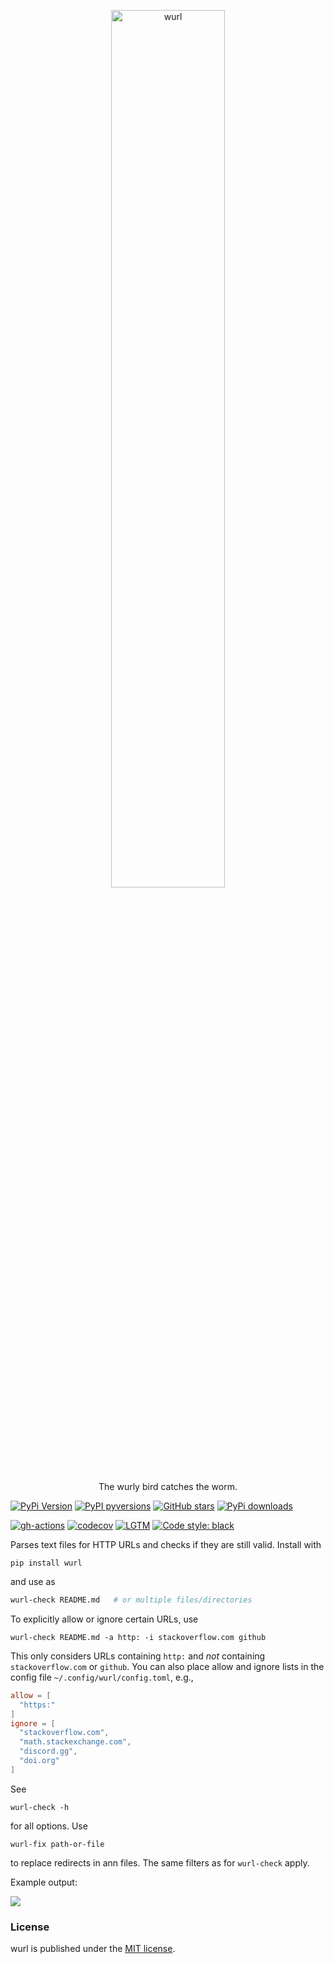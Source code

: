 <p align="center">
  <a href="https://github.com/nschloe/wurl"><img alt="wurl" src="https://nschloe.github.io/wurl/logo.svg" width="60%"></a>
  <p align="center">The wurly bird catches the worm.</p>
</p>

[![PyPi Version](https://img.shields.io/pypi/v/wurl.svg?style=flat-square)](https://pypi.org/project/wurl/)
[![PyPI pyversions](https://img.shields.io/pypi/pyversions/wurl.svg?style=flat-square)](https://pypi.org/project/wurl/)
[![GitHub stars](https://img.shields.io/github/stars/nschloe/wurl.svg?style=flat-square&logo=github&label=Stars&logoColor=white)](https://github.com/nschloe/wurl/)
[![PyPi downloads](https://img.shields.io/pypi/dm/wurl.svg?style=flat-square)](https://pypistats.org/packages/wurl)

[![gh-actions](https://img.shields.io/github/workflow/status/nschloe/wurl/ci?style=flat-square)](https://github.com/nschloe/wurl/actions?query=workflow%3Aci)
[![codecov](https://img.shields.io/codecov/c/github/nschloe/wurl.svg?style=flat-square)](https://app.codecov.io/gh/nschloe/wurl)
[![LGTM](https://img.shields.io/lgtm/grade/python/github/nschloe/wurl.svg?style=flat-square)](https://lgtm.com/projects/g/nschloe/wurl)
[![Code style: black](https://img.shields.io/badge/code%20style-black-000000.svg?style=flat-square)](https://github.com/psf/black)

Parses text files for HTTP URLs and checks if they are still valid. Install with
```
pip install wurl
```
and use as
```sh
wurl-check README.md   # or multiple files/directories
```
To explicitly allow or ignore certain URLs, use
```
wurl-check README.md -a http: -i stackoverflow.com github
```
This only considers URLs containing `http:` and _not_ containing `stackoverflow.com` or
`github`. You can also place allow and ignore lists in the config file
`~/.config/wurl/config.toml`, e.g.,
```toml
allow = [
  "https:"
]
ignore = [
  "stackoverflow.com",
  "math.stackexchange.com",
  "discord.gg",
  "doi.org"
]
```
See
```
wurl-check -h
```
for all options. Use
```
wurl-fix path-or-file
```
to replace redirects in ann files. The same filters as for `wurl-check` apply.

Example output:

![](https://nschloe.github.io/wurl/example-output-carbon.png)


### License
wurl is published under the [MIT license](https://en.wikipedia.org/wiki/MIT_License).
